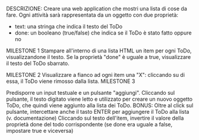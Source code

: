DESCRIZIONE:
Creare una web application che mostri una lista di cose da fare.
Ogni attività sarà rappresentata da un oggetto con due proprietà:
- text: una stringa che indica il testo del ToDo
- done: un booleano (true/false) che indica se il ToDo è stato fatto oppure no

MILESTONE 1
Stampare all'interno di una lista HTML un item per ogni ToDo, visualizzandone il testo.
Se la proprietà "done" è uguale a true, visualizzare il testo del ToDo sbarrato.

MILESTONE 2
Visualizzare a fianco ad ogni item una "X": cliccando su di essa, il ToDo viene rimosso dalla lista.
MILESTONE 3

Predisporre un input testuale e un pulsante "aggiungi". Cliccando sul pulsante, il testo digitato viene letto e utilizzato per creare un nuovo oggetto ToDo, che quindi viene aggiunto alla lista dei ToDo.
BONUS:
Oltre al click sul pulsante, intercettare anche il tasto ENTER per aggiungere il ToDo alla lista (v. documentazione)
Cliccando sul testo dell'item, invertire il valore della proprietà done del todo corrispondente (se done era uguale a false, impostare true e viceversa)